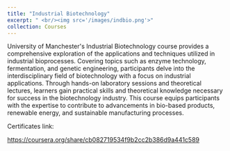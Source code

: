 ```yaml
---
title: "Industrial Biotechnology"
excerpt: " <br/><img src='/images/indbio.png'>"
collection: Courses
---
```



University of Manchester's Industrial Biotechnology course provides a comprehensive exploration of the applications and techniques utilized in industrial bioprocesses. Covering topics such as enzyme technology, fermentation, and genetic engineering, participants delve into the interdisciplinary field of biotechnology with a focus on industrial applications. Through hands-on laboratory sessions and theoretical lectures, learners gain practical skills and theoretical knowledge necessary for success in the biotechnology industry. This course equips participants with the expertise to contribute to advancements in bio-based products, renewable energy, and sustainable manufacturing processes.

Certificates link:

https://coursera.org/share/cb082719534f9b2cc2b386d9a441c589
